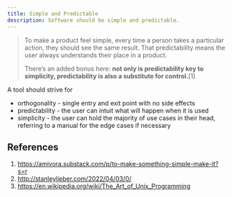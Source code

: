 ```yaml
---
title: Simple and Predictable
description: Software should be simple and predictable.
---
```


> To make a product feel simple, every time a person takes a particular action, they should see the same result. That predictability means the user always understands their place in a product.
>
> There’s an added bonus here: **not only is predictability key to simplicity, predictability is also a substitute for control.**[1]

A tool should strive for

- orthogonality - single entry and exit point with no side effects
- predictability - the user can intuit what will happen when it is used
- simplicity - the user can hold the majority of use cases in their head, referring to a manual for the edge cases if necessary

## References

1. https://amivora.substack.com/p/to-make-something-simple-make-it?s=r
2. http://stanleylieber.com/2022/04/03/0/
3. https://en.wikipedia.org/wiki/The_Art_of_Unix_Programming